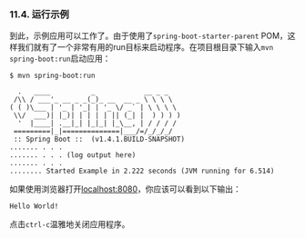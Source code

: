 ### 11.4. 运行示例

到此，示例应用可以工作了。由于使用了`spring-boot-starter-parent` POM，这样我们就有了一个非常有用的run目标来启动程序。在项目根目录下输入`mvn spring-boot:run`启动应用：
```shell
$ mvn spring-boot:run

  .   ____          _            __ _ _
 /\\ / ___'_ __ _ _(_)_ __  __ _ \ \ \ \
( ( )\___ | '_ | '_| | '_ \/ _` | \ \ \ \
 \\/  ___)| |_)| | | | | || (_| |  ) ) ) )
  '  |____| .__|_| |_|_| |_\__, | / / / /
 =========|_|==============|___/=/_/_/_/
 :: Spring Boot ::  (v1.4.1.BUILD-SNAPSHOT)
....... . . .
....... . . . (log output here)
....... . . .
........ Started Example in 2.222 seconds (JVM running for 6.514)
```
如果使用浏览器打开[localhost:8080](http://localhost:8080)，你应该可以看到以下输出：
```shell
Hello World!
```
点击`ctrl-c`温雅地关闭应用程序。
